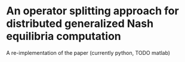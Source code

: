 # An operator splitting approach for distributed generalized Nash equilibria computation

A re-implementation of the paper (currently python, TODO matlab)
